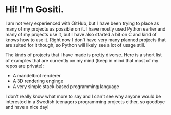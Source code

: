 # Hi! I'm Gositi.

I am not very experienced with GitHub, but I have been trying to place as many of my projects as possible on it. I have mostly used Python earlier and many of my projects use it, but I have also started a bit on C and kind of knows how to use it. Right now I don't have very many planned projects that are suited for it though, so Python will likely see a lot of usage still.

The kinds of projects that I have made is pretty diverse. Here is a short list of examples that are currently on my mind (keep in mind that most of my repos are private):
* A mandelbrot renderer
* A 3D rendering enginge
* A very simple stack-based programming language

I don't really know what more to say and I can't see why anyone would be interested in a Swedish teenagers programming projects either, so goodbye and have a nice day!
